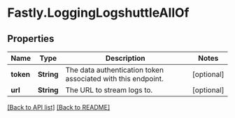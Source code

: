 # Fastly.LoggingLogshuttleAllOf

## Properties

Name | Type | Description | Notes
------------ | ------------- | ------------- | -------------
**token** | **String** | The data authentication token associated with this endpoint. | [optional] 
**url** | **String** | The URL to stream logs to. | [optional] 



[[Back to API list]](../../README.md#endpoints) [[Back to README]](../../README.md)
